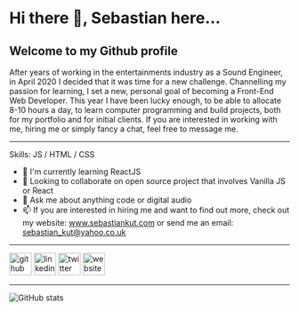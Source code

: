 # Hi there 👋, Sebastian here...
## Welcome to my Github profile
After years of working in the entertainments industry as a Sound Engineer, in April 2020 I decided that it was time for a new challenge. Channelling my passion for learning, I set a new, personal goal of becoming a Front-End Web Developer. This year I have been lucky enough, to be able to allocate 8-10 hours a day, to learn computer programming and build projects, both for my portfolio and for initial clients. 
If you are interested in working with me, hiring me or simply fancy a chat, feel free to message me.

<hr>

Skills: JS / HTML / CSS

- 🌱 I'm currently learning ReactJS  
- 👯 Looking to collaborate on open source project that involves Vanilla JS or React 
- 💬 Ask me about anything code or digital audio 
- 📫 If you are interested in hiring me and want to find out more, check out my website: www.sebastiankut.com or send me an email: sebastian_kut@yahoo.co.uk

<hr>

[<img src='https://cdn.jsdelivr.net/npm/simple-icons@3.0.1/icons/github.svg' alt='github' height='40'>](https://github.com/SebastianKut)  [<img src='https://cdn.jsdelivr.net/npm/simple-icons@3.0.1/icons/linkedin.svg' alt='linkedin' height='40'>](https://www.linkedin.com/in/sebastian-kut-dev/)  [<img src='https://cdn.jsdelivr.net/npm/simple-icons@3.0.1/icons/twitter.svg' alt='twitter' height='40'>](https://twitter.com/seb_qt)  [<img src='https://cdn.jsdelivr.net/npm/simple-icons@3.0.1/icons/icloud.svg' alt='website' height='40'>](https://sebastiankut.com)  

<hr>

![GitHub stats](https://github-readme-stats.vercel.app/api?username=SebastianKut&show_icons=true)  

